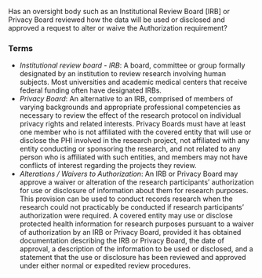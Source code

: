 Has an oversight body such as an Institutional Review Board [IRB] or Privacy Board reviewed how the data will be used or disclosed and approved a request to alter or waive the Authorization requirement?

### Terms
* *Institutional review board - IRB*: A board, committee or group formally designated by an institution to review research involving human subjects. Most universities and academic medical centers that receive federal funding often have designated IRBs.
* *Privacy Board*: An alternative to an IRB, comprised of members of varying backgrounds and appropriate professional competencies as necessary to review the effect of the research protocol on individual privacy rights and related interests. Privacy Boards must have at least one member who is not affiliated with the covered entity that will use or disclose the PHI involved in the research project, not affiliated with any entity conducting or sponsoring the research, and not related to any person who is affiliated with such entities, and members may not have conflicts of interest regarding the projects they review.
* *Alterations / Waivers to Authorization*: An IRB or Privacy Board may approve a waiver or alteration of the research participants’ authorization for use or disclosure of information about them for research purposes. This provision can be used to conduct records research when the research could not practicably be conducted if research participants’ authorization were required. A covered entity may use or disclose protected health information for research purposes pursuant to a waiver of authorization by an IRB or Privacy Board, provided it has obtained documentation describing the IRB or Privacy Board, the date of approval, a description of the information to be used or disclosed, and a statement that the use or disclosure has been reviewed and approved under either normal or expedited review procedures.
